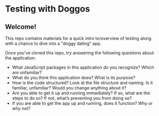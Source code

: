 # Testing with Doggos

## Welcome!

This repo contains materials for a quick intro to/overview of testing along with a chance to dive into a "doggy dating" app.

Once you've cloned this repo, try answering the following questions about the application:
- What JavaScript packages in this application do you recognize? Which are unfamiliar?
- What do you think this application does? What is its purpose?
- How is the code structured? Look at the file structure and naming. Is it familiar, unfamiliar? Would you change anything about it?
- Are you able to get it up and running immediately? If so, what are the steps to do so? If not, what’s preventing you from doing so?
- If you are able to get the app up and running, does it function? Why or why not?
